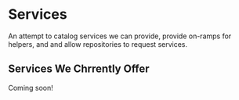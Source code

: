 # Services
An attempt to catalog services we can provide, provide on-ramps for helpers, and and allow repositories to request services.

## Services We Chrrently Offer 

Coming soon!
